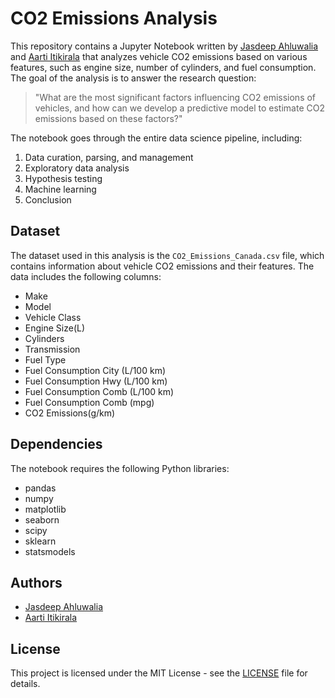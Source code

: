 # CO2 Emissions Analysis

This repository contains a Jupyter Notebook written by [Jasdeep Ahluwalia](https://www.linkedin.com/in/jasdeep-ahluwalia/) and [Aarti Itikirala](https://www.linkedin.com/in/aarti-itikirala/) that analyzes vehicle CO2 emissions based on various features, such as engine size, number of cylinders, and fuel consumption. The goal of the analysis is to answer the research question:

> "What are the most significant factors influencing CO2 emissions of vehicles, and how can we develop a predictive model to estimate CO2 emissions based on these factors?"

The notebook goes through the entire data science pipeline, including:

1. Data curation, parsing, and management
2. Exploratory data analysis
3. Hypothesis testing
4. Machine learning
5. Conclusion

## Dataset

The dataset used in this analysis is the `CO2_Emissions_Canada.csv` file, which contains information about vehicle CO2 emissions and their features. The data includes the following columns:

- Make
- Model
- Vehicle Class
- Engine Size(L)
- Cylinders
- Transmission
- Fuel Type
- Fuel Consumption City (L/100 km)
- Fuel Consumption Hwy (L/100 km)
- Fuel Consumption Comb (L/100 km)
- Fuel Consumption Comb (mpg)
- CO2 Emissions(g/km)

## Dependencies

The notebook requires the following Python libraries:

- pandas
- numpy
- matplotlib
- seaborn
- scipy
- sklearn
- statsmodels


## Authors

- [Jasdeep Ahluwalia](https://www.linkedin.com/in/jasdeep-ahluwalia/)
- [Aarti Itikirala](https://www.linkedin.com/in/aarti-itikirala/)

## License

This project is licensed under the MIT License - see the [LICENSE](LICENSE) file for details.
